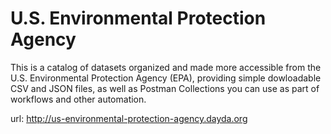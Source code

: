 # U.S. Environmental Protection Agency

This is a catalog of datasets organized and made more accessible from the U.S. Environmental Protection Agency (EPA), providing simple dowloadable CSV and JSON files, as well as Postman Collections you can use as part of workflows and other automation.

url: http://us-environmental-protection-agency.dayda.org


